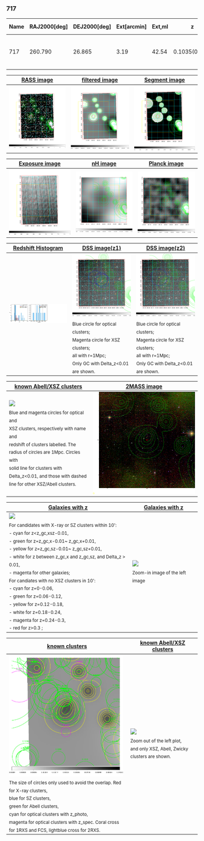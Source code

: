 <div STYLE="page-break-after: always;"></div>

### 717

|Name|RAJ2000[deg]|DEJ2000[deg] |Ext[arcmin]| Ext,ml | z | z_src| C|GC(XSZ,Delta_z<0.01)| GC(OPT,Delta_z<0.01)|GC| R_sig[arcmin] | R500[arcmin] | R500[Mpc]| CRsig[c/s] | CR500[c/s] |L500[1E44 erg/s]|F500[1E-12 erg/s/cm^2]| M500[1E14 Msun]|Tx[keV]|Cnt_sig|Beta|Rc[arcmin]|Comment|Alias|
|---|---|---|---|---|---|------|---|--------|---------|----------|---|---|---|---|---|---|---|---|---|---|---|---|---|---|
|717| 260.790| 26.865| 3.19| 42.54| 0.1035(0.000)| z_opt| S| -| W| A, C, F20, N, W| 11.238| 7.204| 0.822| 0.129(0.026)| 0.122(0.025)| 0.599(0.067)| 2.195(0.247)| 1.74(0.10)| 3.12(0.11)| 90.6| 0.912(-0.105+0.063)| 5.188(-0.720+0.561)| -| t141|

|[RASS image](../image/717/717_img.pdf)|[filtered image](../image/717/717_fil.pdf)|[Segment image](../image/717/717_seg.pdf)|
|-------------------|--------------------|-------------------|
| <img src="../image/717/717_img.png" width="300">  | <img src="../image/717/717_fil.png" width="300">   | <img src="../image/717/717_seg.png" width="300">  |

|[Exposure image](../image/717/717_mex.pdf)| [nH image](../image/717/717_nh.pdf)| [Planck image](../image/717/717_p.pdf)|
|-------------------|--------------------|-------------------|
|<img src="../image/717/717_mex.png" width="300">   | <img src="../image/717/717_nh.png" width="300">    | <img src="../image/717/717_p.png" width="300"> |

|[Redshift Histogram](../image/717/717_zg.pdf) | [DSS image(z1)](../image/717/717_dss_z1.pdf)      |  [DSS image(z2)](../image/717/717_dss_z2.pdf)    |
|-------------------|--------------------|-------------------|
|<img src="../image/717/717_zg.png" width="300"> |<img src="../image/717/717_dss_z1.png" width="300"> <sub><br>Blue circle for optical clusters; <br>Magenta circle for XSZ clusters; <br>all with r=1Mpc; <br>Only GC with Delta_z<0.01 are shown. </sub>| <img src="../image/717/717_dss_z2.png" width="300"><sub><br>Blue circle for optical clusters; <br>Magenta circle for XSZ clusters; <br>all with r=1Mpc; <br>Only GC with Delta_z<0.01 are shown. </sub> |

|[known Abell/XSZ clusters](../image/717/717_m.pdf) | [2MASS image](../image/717/717_2mass.pdf)      |
|-------------------|-------------------|
|<img src=../image/717/717_m.png width="300"> <br><sub>Blue and magenta circles for optical and <br>XSZ clusters, respectively with name and <br>redshift of clusters labelled. The <br>radius of circles are 1Mpc. Circles with <br>solid line for clusters with <br>Delta_z<0.01, and those with dashed <br>line for other XSZ/Abell clusters.        </sub>|<img src="../image/717/717_2mass.png" width="300">  |

|[Galaxies with z](../image/717/717_opt_ned.pdf) |[Galaxies with z](../image/717/717_opt_ned_zoom.pdf) |
|-------------------|-------------------|
| <img src=../image/717/717_opt_ned.png width="300"> <br><sub> For candidates with X-ray or SZ clusters within 10': <br> - cyan for z<z_gc,xsz-0.01, <br> - green for z=z_gc,x-0.01~ z_gc,x+0.01, <br> - yellow for z=z_gc,sz-0.01~ z_gc,sz+0.01, <br> - white for z between z_gc,x and z_gc,sz, and Delta_z > 0.01, <br> - magenta for other galaxies; <br>For candiates with no XSZ clusters in 10': <br> - cyan for z=0-0.06, <br> - green for z=0.06-0.12, <br> - yellow for z=0.12-0.18, <br> - white for z=0.18-0.24, <br> - magenta for z=0.24-0.3, <br> - red for z>0.3 ;  </sub>|<img src=../image/717/717_opt_ned_zoom.png width="300">  <br><sub> Zoom-in image of the left image</sub>|

|[known clusters](../image/717/717_gc.pdf) |[known Abell/XSZ clusters](../image/717/717_gc_large.pdf) |
|-------------------|-------------------|
| <img src=../image/717/717_gc.png width="300"> <br><sub> The size of circles only used to avoid the overlap. Red for X-ray clusters, <br> blue for SZ clusters, <br> green for Abell clusters, <br> cyan for optical clusters with z_photo, <br> magenta for optical clusters with z_spec. Coral cross for 1RXS and FCS, lightblue cross for 2RXS. </sub>|<img src=../image/717/717_gc_large.png width="300"> <br><sub> Zoom out of the left plot, <br> and only XSZ, Abell, Zwicky clusters are shown. </sub> |



